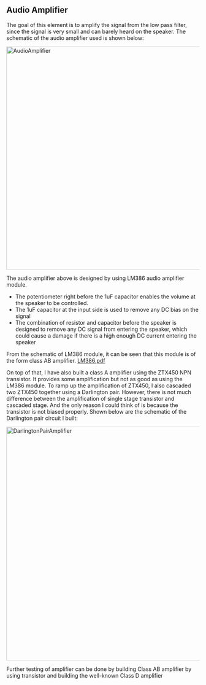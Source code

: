 ## Audio Amplifier

The goal of this element is to amplify the signal from the low pass filter, since the signal is very small and can barely heard on the speaker.
The schematic of the audio amplifier used is shown below: 

<img width="581" alt="AudioAmplifier" src="https://user-images.githubusercontent.com/82151839/148624598-2b9a27b3-eb70-4131-ae46-9bff361a62f4.png">

The audio amplifier above is designed by using LM386 audio amplifier module. 
- The potentiometer right before the 1uF capacitor enables the volume at the speaker to be controlled.
- The 1uF capacitor at the input side is used to remove any DC bias on the signal
- The combination of resistor and capacitor before the speaker is designed to remove any DC signal from entering the speaker, 
  which could cause a damage if there is a high enough DC current entering the speaker
  
From the schematic of LM386 module, it can be seen that this module is of the form class AB amplifier. [LM386.pdf](https://github.com/Rosa-sinensis/Audio-project/files/7832084/LM386.pdf)


On top of that, I have also built a class A amplifier using the ZTX450 NPN transistor. It provides some amplification but not as good as using the LM386 module.
To ramp up the amplification of ZTX450, I also cascaded two ZTX450 together using a Darlington pair. 
However, there is not much difference between the amplification of single stage transistor and cascaded stage. 
And the only reason I could think of is because the transistor is not biased properly. 
Shown below are the schematic of the Darlington pair circuit I built:

<img width="609" alt="DarlingtonPairAmplifier" src="https://user-images.githubusercontent.com/82151839/148625710-c207c0cb-5ae1-42ce-a6a3-51be3d2eaafd.png">

Further testing of amplifier can be done by building Class AB amplifier by using transistor and building the well-known Class D amplifier
